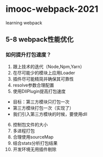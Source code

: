 # imooc-webpack-2021
learning webpack

## 5-8 webpack性能优化
### 如何提升打包速度？
1. 跟上技术的迭代（Node,Npm,Yarn）
2. 在尽可能少的模块上应用Loader
3. 插件尽可能精简并确保其可靠性
4. resolve参数合理配置
5. 使用DllPlugin提高打包速度
- 目标：第三方模块只打包一次
- 第三方模块打包一次（实现了）
- 我们引入第三方模块的时候，要使用dll
6. 控制包文件的大小
7. 多进程打包
8. 合理使用sourceMap
9. 结合stats分析打包结果
10. 开发环境无用插件剔除

